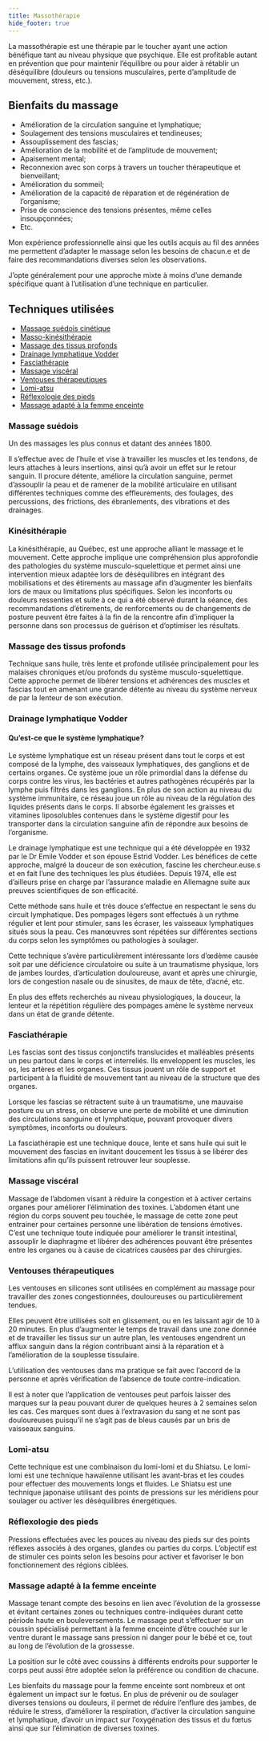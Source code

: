 ```yaml
---
title: Massothérapie
hide_footer: true
---
```


La massothérapie est une thérapie par le toucher ayant une action bénéfique tant au niveau physique que psychique.
Elle est profitable autant en prévention que pour maintenir l’équilibre ou pour aider à rétablir un déséquilibre (douleurs ou tensions musculaires, perte d’amplitude de mouvement, stress, etc.).

## Bienfaits du massage
- Amélioration de la circulation sanguine et lymphatique;
- Soulagement des tensions musculaires et tendineuses;
- Assouplissement des fascias;
- Amélioration de la mobilité et de l’amplitude de mouvement;
- Apaisement mental;
- Reconnexion avec son corps à travers un toucher thérapeutique et bienveillant; 
- Amélioration du sommeil;
- Amélioration de la capacité de réparation et de régénération de l’organisme;
- Prise de conscience des tensions présentes, même celles insoupçonnées;
- Etc.

Mon expérience professionnelle ainsi que les outils acquis au fil des années me permettent d’adapter le massage selon les besoins de chacun.e et de faire des recommandations diverses selon les observations.

J’opte généralement pour une approche mixte à moins d’une demande spécifique quant à l’utilisation d’une technique en particulier.

## Techniques utilisées
- [Massage suédois cinétique](#massage-suédois)
- [Masso-kinésithérapie](#kinésithérapie)
- [Massage des tissus profonds](#massage-des-tissus-profonds)
- [Drainage lymphatique Vodder](#drainage-lymphatique-vodder)
- [Fasciathérapie](#fasciathérapie)
- [Massage viscéral](#massage-viscéral)
- [Ventouses thérapeutiques](#ventouses-thérapeutiques)
- [Lomi-atsu](#lomi-atsu) 
- [Réflexologie des pieds](#réflexologie-des-pieds) 
- [Massage adapté à la femme enceinte](#massage-adapté-à-la-femme-enceinte) 

### Massage suédois
Un des massages les plus connus et datant des années 1800.

Il s’effectue avec de l’huile et vise à travailler les muscles et les tendons, de leurs attaches à leurs insertions, ainsi qu’à avoir un effet sur le retour sanguin. Il procure détente, améliore la circulation sanguine, permet d’assouplir la peau et de ramener de la mobilité articulaire en utilisant différentes techniques comme des effleurements, des foulages, des percussions, des frictions, des ébranlements, des vibrations et des drainages.

### Kinésithérapie
La kinésithérapie, au Québec, est une approche alliant le massage et le mouvement. Cette approche implique une compréhension plus approfondie des pathologies du système musculo-squelettique et permet ainsi une intervention mieux adaptée lors de déséquilibres en intégrant des mobilisations et des étirements au massage afin d’augmenter les bienfaits lors de maux ou limitations plus spécifiques. Selon les inconforts ou douleurs ressenties et suite à ce qui a été observé durant la séance, des recommandations d’étirements, de renforcements ou de changements de posture peuvent être faites à la fin de la rencontre afin d’impliquer la personne dans son processus de guérison et d’optimiser les résultats.

### Massage des tissus profonds
Technique sans huile, très lente et profonde utilisée principalement pour les malaises chroniques et/ou profonds du système musculo-squelettique. Cette approche permet de libérer tensions et adhérences des muscles et fascias tout en amenant une grande détente au niveau du système nerveux de par la lenteur de son exécution.

### Drainage lymphatique Vodder
#### Qu’est-ce que le système lymphatique?
Le système lymphatique est un réseau présent dans tout le corps et est composé de la lymphe, des vaisseaux lymphatiques, des ganglions et de certains organes. Ce système joue un rôle primordial dans la défense du corps contre les virus, les bactéries et autres pathogènes récupérés par la lymphe puis filtrés dans les ganglions. En plus de son action au niveau du système immunitaire, ce réseau joue un rôle au niveau de la régulation des liquides présents dans le corps. Il absorbe également les graisses et vitamines liposolubles contenues dans le système digestif pour les transporter dans la circulation sanguine afin de répondre aux besoins de l’organisme.

Le drainage lymphatique est une technique qui a été développée en 1932 par le Dr Emile Vodder et son épouse Estrid Vodder. Les bénéfices de cette approche, malgré la douceur de son exécution, fascine les chercheur.euse.s et en fait l’une des techniques les plus étudiées. Depuis 1974, elle est d’ailleurs prise en charge par l’assurance maladie en Allemagne suite aux preuves scientifiques de son efficacité.

Cette méthode sans huile et très douce s’effectue en respectant le sens du circuit lymphatique. Des pompages légers sont effectués à un rythme régulier et lent pour stimuler, sans les écraser, les vaisseaux lymphatiques situés sous la peau. Ces manœuvres sont répétées sur différentes sections du corps selon les symptômes ou pathologies à soulager.

Cette technique s’avère particulièrement intéressante lors d’œdème causée soit par une déficience circulatoire ou suite à un traumatisme physique, lors de jambes lourdes, d’articulation douloureuse, avant et après une chirurgie, lors de congestion nasale ou de sinusites, de maux de tête, d’acné, etc.

En plus des effets recherchés au niveau physiologiques, la douceur, la lenteur et la répétition régulière des pompages amène le système nerveux dans un état de grande détente.

### Fasciathérapie
Les fascias sont des tissus conjonctifs translucides et malléables présents un peu partout dans le corps et interreliés. Ils enveloppent les muscles, les os, les artères et les organes. Ces tissus jouent un rôle de support et participent à la fluidité de mouvement tant au niveau de la structure que des organes.

Lorsque les fascias se rétractent suite à un traumatisme, une mauvaise posture ou un stress, on observe une perte de mobilité et une diminution des circulations sanguine et lymphatique, pouvant provoquer divers symptômes, inconforts ou douleurs.

La fasciathérapie est une technique douce, lente et sans huile qui suit le mouvement des fascias en invitant doucement les tissus à se libérer des limitations afin qu’ils puissent retrouver leur souplesse.

### Massage viscéral
Massage de l’abdomen visant à réduire la congestion et à activer certains organes pour améliorer l’élimination des toxines. L’abdomen étant une région du corps souvent peu touchée, le massage de cette zone peut entrainer pour certaines personne une libération de tensions émotives. C’est une technique toute indiquée pour améliorer le transit intestinal, assouplir le diaphragme et libérer des adhérences pouvant être présentes entre les organes ou à cause de cicatrices causées par des chirurgies.


### Ventouses thérapeutiques
Les ventouses en silicones sont utilisées en complément au massage pour travailler des zones congestionnées, douloureuses ou particulièrement tendues.

Elles peuvent être utilisées soit en glissement, ou en les laissant agir de 10 à 20 minutes. En plus d’augmenter le temps de travail dans une zone donnée et de travailler les tissus sur un autre plan, les ventouses engendrent un afflux sanguin dans la région contribuant ainsi à la réparation et à l’amélioration de la souplesse tissulaire.

L’utilisation des ventouses dans ma pratique se fait avec l’accord de la personne et après vérification de l’absence de toute contre-indication.

Il est à noter que l’application de ventouses peut parfois laisser des marques sur la peau pouvant durer de quelques heures à 2 semaines selon les cas. Ces marques sont dues à l’extravasion du sang et ne sont pas douloureuses puisqu’il ne s’agit pas de bleus causés par un bris de vaisseaux sanguins.

### Lomi-atsu
Cette technique est une combinaison du lomi-lomi et du Shiatsu. Le lomi-lomi est une technique hawaïenne utilisant les avant-bras et les coudes pour effectuer des mouvements longs et fluides.  Le Shiatsu est une technique japonaise utilisant des points de pressions sur les méridiens pour soulager ou activer les déséquilibres énergétiques.

### Réflexologie des pieds
Pressions effectuées avec les pouces au niveau des pieds sur des points réflexes associés à des organes, glandes ou parties du corps. L’objectif est de stimuler ces points selon les besoins pour activer et favoriser le bon fonctionnement des régions ciblées.

### Massage adapté à la femme enceinte
Massage tenant compte des besoins en lien avec l’évolution de la grossesse et évitant certaines zones ou techniques contre-indiquées durant cette période haute en bouleversements. Le massage peut s’effectuer sur un coussin spécialisé permettant à la femme enceinte d’être couchée sur le ventre durant le massage sans pression ni danger pour le bébé et ce, tout au long de l’évolution de la grossesse. 

La position sur le côté avec coussins à différents endroits pour supporter le corps peut aussi être adoptée selon la préférence ou condition de chacune.

Les bienfaits du massage pour la femme enceinte sont nombreux et ont également un impact sur le fœtus. En plus de prévenir ou de soulager diverses tensions ou douleurs, il permet de réduire l’enflure des jambes, de réduire le stress, d’améliorer la respiration, d’activer la circulation sanguine et lymphatique, d’avoir un impact sur l’oxygénation des tissus et du fœtus ainsi que sur l’élimination de diverses toxines.

